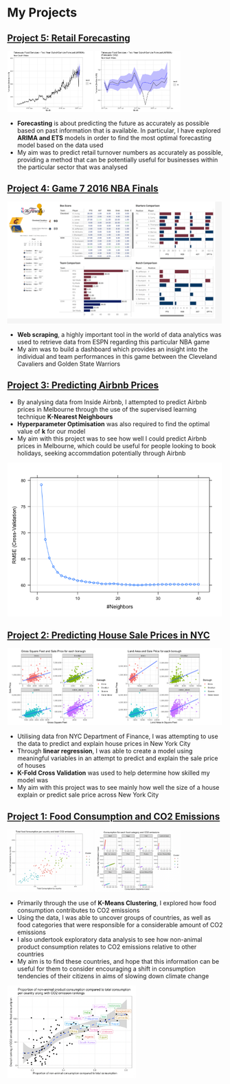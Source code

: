 # My Projects

## [Project 5: Retail Forecasting](https://github.com/brendanoct/retail-forecasting)

<p float="left">
  <img src="https://raw.githubusercontent.com/brendanoct/Brendan-Portfolio/main/images_proj5/unnamed-chunk-36-1.png" width="200" />
  <img src="https://raw.githubusercontent.com/brendanoct/Brendan-Portfolio/main/images_proj5/unnamed-chunk-40-1.png" width="200" />
</p>

- **Forecasting** is about predicting the future as accurately as possible based on past information that is available. In particular, I have explored **ARIMA and ETS** models in order to find the most optimal forecasting model based on the data used
- My aim was to predict retail turnover numbers as accurately as possible, providing a method that can be potentially useful for businesses within the particular sector that was analysed

## [Project 4: Game 7 2016 NBA Finals](https://github.com/brendanoct/game-7-2016-nba-finals)

<img src="https://raw.githubusercontent.com/brendanoct/Brendan-Portfolio/main/images_proj4/Screenshot_of_Tableau_Dashboard.png" width="500" />

- **Web scraping**, a highly important tool in the world of data analytics was used to retrieve data from ESPN regarding this particular NBA game
- My aim was to build a dashboard which provides an insight into the individual and team performances in this game between the Cleveland Cavaliers and Golden State Warriors

## [Project 3: Predicting Airbnb Prices](https://github.com/brendanoct/melb-airbnb-prices)

- By analysing data from Inside Airbnb, I attempted to predict Airbnb prices in Melbourne through the use of the supervised learning technique **K-Nearest Neighbours**
- **Hyperparameter Optimisation** was also required to find the optimal value of **k** for our model
- My aim with this project was to see how well I could predict Airbnb prices in Melbourne, which could be useful for people looking to book holidays, seeking accommdation potentially through Airbnb

<img src="https://raw.githubusercontent.com/brendanoct/Brendan-Portfolio/main/images_proj3/unnamed-chunk-8-1.png" width="500" />

## [Project 2: Predicting House Sale Prices in NYC](https://github.com/brendanoct/nyc-house-prices)

<img src="https://raw.githubusercontent.com/brendanoct/Brendan-Portfolio/main/images_proj2/corr_plot.png" width="500" />

- Utilising data fron NYC Department of Finance, I was attempting to use the data to predict and explain house prices in New York City
- Through **linear regression**, I was able to create a model using meaningful variables in an attempt to predict and explain the sale price of houses
- **K-Fold Cross Validation** was used to help determine how skilled my model was
- My aim with this project was to see mainly how well the size of a house explain or predict sale price across New York City

## [Project 1: Food Consumption and CO2 Emissions](https://github.com/brendanoct/food-cons-co2)

<p float="left">
  <img src="https://raw.githubusercontent.com/brendanoct/Brendan-Portfolio/main/images_proj1/cluster_graph_1.png" width="200" />
  <img src="https://raw.githubusercontent.com/brendanoct/Brendan-Portfolio/main/images_proj1/cluster_graph_2.png" width="200" />
</p>

- Primarily through the use of **K-Means Clustering**, I explored how food consumption contributes to CO2 emissions
- Using the data, I was able to uncover groups of countries, as well as food categories that were responsible for a considerable amount of CO2 emissions
- I also undertook exploratory data analysis to see how non-animal product consumption relates to CO2 emissions relative to other countries
- My aim is to find these countries, and hope that this information can be useful for them to consider encouraging a shift in consumption tendencies of their citizens in aims of slowing down climate change

<img src="https://raw.githubusercontent.com/brendanoct/Brendan-Portfolio/main/images_proj1/graph_3.png" width="300">
